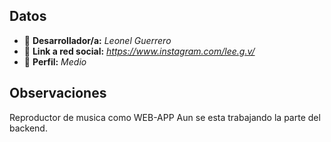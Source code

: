 
## Datos

- 🦄 **Desarrollador/a:** *Leonel Guerrero*
- 🐇 **Link a red social:** *https://www.instagram.com/lee.g.v/*
- 🦾 **Perfil:** *Medio*

## Observaciones

Reproductor de musica como WEB-APP
Aun se esta trabajando la parte del backend.
